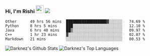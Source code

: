 ### Hi, I'm Rishi <img src="https://media.giphy.com/media/hvRJCLFzcasrR4ia7z/giphy.gif" width="25px" />  <img src="https://img.shields.io/badge/Data Scienctist-Python-blue?style=flat-square" />
<!--START_SECTION:waka-->
```text
Other      49 hrs 56 mins  ██████████████████▓░░░░░░   74.69 % 
Python     8 hrs 5 mins    ███░░░░░░░░░░░░░░░░░░░░░░   12.10 % 
Java       6 hrs 40 mins   ██▒░░░░░░░░░░░░░░░░░░░░░░   09.97 % 
C++        1 hr 23 mins    ▓░░░░░░░░░░░░░░░░░░░░░░░░   02.07 % 
Markdown   21 mins         ░░░░░░░░░░░░░░░░░░░░░░░░░   00.53 % 
```
<!--END_SECTION:waka-->
<img alt="Darknez's Github Stats" src="https://github-readme-stats.vercel.app/api?username=Darknez07&show_icons=true&count_private=true&theme=dark" />
<img alt="Darknez's Top Languages" src="https://github-readme-stats.vercel.app/api/top-langs/?username=Darknez07&langs_count=5&theme=tokyonight" />
